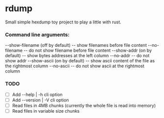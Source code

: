 # rdump
Small simple hexdump toy project to play a little with rust.

### Command line arguments:
--show-filename (off by default) -- show filenames before file content
--no-filename                    -- do not show filename before file content
--show-addr     (on by default)  -- show bytes addresses at the left column
--no-addr                        -- do not show addr
--show-ascii    (on by default)  -- show ascii content of the file as the rightmost column
--no-ascii                       -- do not show ascii at the rightmost column

### TODO
- [ ] Add --help    | -h cli option
- [ ] Add --version | -V cli option
- [ ] Read files in 4MB chunks (currently the whole file is read into memory)
- [ ] Read files in variable size chunks
